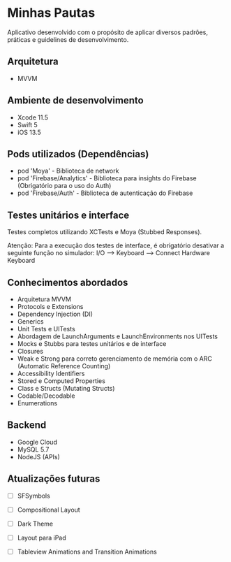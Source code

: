 # Minhas Pautas

Aplicativo desenvolvido com o propósito de aplicar diversos padrões, práticas e guidelines de desenvolvimento.

## Arquitetura
- MVVM

## Ambiente de desenvolvimento
- Xcode 11.5
- Swift 5
- iOS 13.5

## Pods utilizados (Dependências)
- pod 'Moya' - Biblioteca de network
- pod 'Firebase/Analytics' - Biblioteca para insights do Firebase (Obrigatório para o uso do Auth)
- pod 'Firebase/Auth' - Biblioteca de autenticação do Firebase

## Testes unitários e interface
Testes completos utilizando XCTests e Moya (Stubbed Responses).

Atenção: Para a execução dos testes de interface, é obrigatório desativar a seguinte função no simulador: I/O --> Keyboard --> Connect Hardware Keyboard

## Conhecimentos abordados
- Arquitetura MVVM
- Protocols e Extensions
- Dependency Injection (DI)
- Generics
- Unit Tests e UITests
- Abordagem de LaunchArguments e LaunchEnvironments nos UITests
- Mocks e Stubbs para testes unitários e de interface
- Closures
- Weak e Strong para correto gerenciamento de memória com o ARC (Automatic Reference Counting)
- Accessibility Identifiers
- Stored e Computed Properties
- Class e Structs (Mutating Structs)
- Codable/Decodable
- Enumerations

## Backend
- Google Cloud
- MySQL 5.7
- NodeJS (APIs)

## Atualizações futuras
- [ ]  SFSymbols
- [ ] Compositional Layout
- [ ] Dark Theme
- [ ] Layout para iPad
- [ ] Tableview Animations and Transition Animations



